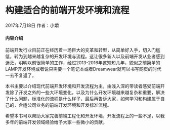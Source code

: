 # 构建适合的前端开发环境和流程

2017年7月18日 作者：小爝

#### 内容介绍

前端开发行业目前正在经历着一场巨大的变革和转型，从简单好入手，切入门槛低，转为到越来越复杂的开发环境与流程。这让很多新人以及前端开发从业者感到迷茫，明明以前很简单的工作，经过2013-2016年这短短几年，貌似之前简单的LAMP开发环境或者说只需要一个笔记本或者Dreamwear就可以书写网页的时代一去不复返了。

本书主要以介绍现代前端开发环境和开发流程为主，由浅入深的带读者感受前端开发除了开发之外的一些大环境变化，以及为什么开发环境越来越复杂和重要，解决了什么问题，标准化的流程是什么样子，最后再告诉大家，如何学习和构建属于自己的，合适公司业务的前端开发环境和开发标准流程。

希望本书可以帮助大家完善前端工程化和开发环境，开发流程上的一些不足，以我多年的前端开发领域经验给予大家一些微小的贡献。

